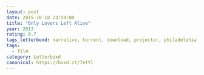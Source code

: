 ```yaml
---
layout: post 
date: 2015-10-18 23:59:00
title: "Only Lovers Left Alive"
year: 2013
rating: 0.7
tags_letterboxd: narrative, torrent, download, projector, philadelphia, leah, Robtober
tags:
  - film
category: Letterboxd
canonical: https://boxd.it/7etYl
---
```

